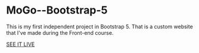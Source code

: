 # MoGo--Bootstrap-5
This is my first independent project in Bootstrap 5. That is a custom website that I've made during the Front-end course.

[SEE IT LIVE]( https://leaviki90.github.io/MoGo--Bootstrap-5/)










